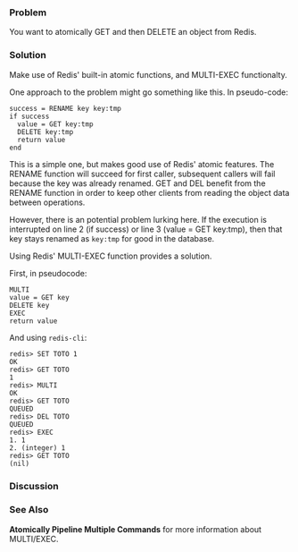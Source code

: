 <!--
name: get-and-delete
freshnessDate: 2013-01-12
version : "0.9"
title : "Atomic Get and Delete"
description: "Part of the Redis Cookbook, http://www.rediscookbook.org"
homepage : "http://www.rediscookbook.org"
author : "Gleicon Moraes, Dov Murik, Matti Paksula"
license : "CC Attribution Share Alike 3.0"
-->

<!-- @section -->

### Problem

You want to atomically GET and then DELETE an object from Redis.

### Solution

Make use of Redis' built-in atomic functions, and MULTI-EXEC functionalty.

One approach to the problem might go something like this. In pseudo-code:

	success = RENAME key key:tmp
	if success
	  value = GET key:tmp
	  DELETE key:tmp
	  return value
	end

This is a simple one, but makes good use of Redis' atomic features. The
RENAME function will succeed for first caller, subsequent callers will fail
because the key was already renamed. GET and DEL benefit from the RENAME
function in order to keep other clients from reading the object data between
operations.

However, there is an potential problem lurking here. If the execution is
interrupted on line 2  (if success) or line 3 (value = GET key:tmp), then
that key stays renamed as `key:tmp` for good in the database.

Using Redis' MULTI-EXEC function provides a solution.

First, in pseudocode:

	MULTI
	value = GET key
	DELETE key
	EXEC
	return value

And using `redis-cli`:

	redis> SET TOTO 1
	OK
	redis> GET TOTO
	1
	redis> MULTI
	OK
	redis> GET TOTO
	QUEUED
	redis> DEL TOTO
	QUEUED
	redis> EXEC
	1. 1
	2. (integer) 1
	redis> GET TOTO
	(nil)


### Discussion


### See Also

**Atomically Pipeline Multiple Commands** for more information about MULTI/EXEC.
